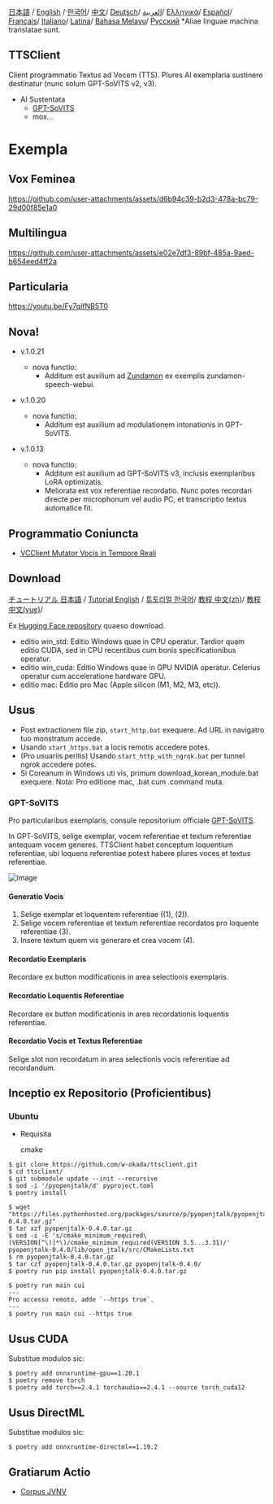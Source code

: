 [日本語](/README.md) /
[English](/docs_i18n/README_en.md) /
[한국어](/docs_i18n/README_ko.md)/
[中文](/docs_i18n/README_zh.md)/
[Deutsch](/docs_i18n/README_de.md)/
[العربية](/docs_i18n/README_ar.md)/
[Ελληνικά](/docs_i18n/README_el.md)/
[Español](/docs_i18n/README_es.md)/
[Français](/docs_i18n/README_fr.md)/
[Italiano](/docs_i18n/README_it.md)/
[Latina](/docs_i18n/README_la.md)/
[Bahasa Melayu](/docs_i18n/README_ms.md)/
[Русский](/docs_i18n/README_ru.md) 
  *Aliae linguae machina translatae sunt.

TTSClient
---

Client programmatio Textus ad Vocem (TTS). Plures AI exemplaria sustinere destinatur (nunc solum GPT-SoVITS v2, v3).

- AI Sustentata
  - [GPT-SoVITS](https://github.com/RVC-Boss/GPT-SoVITS)
  - mox...

# Exempla

## Vox Feminea

https://github.com/user-attachments/assets/d6b94c39-b2d3-478a-bc79-29d00f85e1a0

## Multilingua

https://github.com/user-attachments/assets/e02e7df3-89bf-485a-9aed-b654eed4ff2a

## Particularia

https://youtu.be/Fy7qifNB5T0

## Nova!
- v.1.0.21
  - nova functio:
    - Additum est auxilium ad [Zundamon](https://github.com/zunzun999/zundamon-speech-webui) ex exemplis zundamon-speech-webui.

- v.1.0.20
  - nova functio:
    - Additum est auxilium ad modulationem intonationis in GPT-SoVITS.

- v.1.0.13
  - nova functio:
    - Additum est auxilium ad GPT-SoVITS v3, inclusis exemplaribus LoRA optimizatis.
    - Meliorata est vox referentiae recordatio. Nunc potes recordari directe per microphonum vel audio PC, et transcriptio textus automatice fit.

## Programmatio Coniuncta
- [VCClient Mutator Vocis in Tempore Reali](https://github.com/w-okada/voice-changer)

## Download

[チュートリアル 日本語](https://youtu.be/deOsmixKfbw) /
[Tutorial English](https://youtu.be/BhSIvoxSuxQ) /
[튜토리얼 한국어](https://youtu.be/FZINjbzdUgg)/
[教程 中文(zh)](https://youtu.be/IkOMV6rViog)/
[教程 中文(yue)](https://youtu.be/4Ms_9SBIbKk)/

Ex [Hugging Face repository](https://huggingface.co/wok000/ttsclient000/tree/main) quaeso download.

- editio win_std: Editio Windows quae in CPU operatur. Tardior quam editio CUDA, sed in CPU recentibus cum bonis specificationibus operatur.
- editio win_cuda: Editio Windows quae in GPU NVIDIA operatur. Celerius operatur cum acceleratione hardware GPU.
- editio mac: Editio pro Mac (Apple silicon (M1, M2, M3, etc)).

## Usus
- Post extractionem file zip, `start_http.bat` exequere. Ad URL in navigatro tuo monstratum accede.
- Usando `start_https.bat` a locis remotis accedere potes.
- (Pro usuariis peritis) Usando `start_http_with_ngrok.bat` per tunnel ngrok accedere potes.
- Si Coreanum in Windows uti vis, primum download_korean_module.bat exequere.
Nota: Pro editione mac, .bat cum .command muta.

### GPT-SoVITS

Pro particularibus exemplaris, consule repositorium officiale [GPT-SoVITS](https://github.com/RVC-Boss/GPT-SoVITS).

In GPT-SoVITS, selige exemplar, vocem referentiae et textum referentiae antequam vocem generes. TTSClient habet conceptum loquentium referentiae, ubi loquens referentiae potest habere plures voces et textus referentiae.

![image](https://github.com/user-attachments/assets/032a65ed-b9d5-4f8a-8efe-73bd10b66593)

#### Generatio Vocis

1. Selige exemplar et loquentem referentiae ((1), (2)).
2. Selige vocem referentiae et textum referentiae recordatos pro loquente referentiae (3).
3. Insere textum quem vis generare et crea vocem (4).

#### Recordatio Exemplaris

Recordare ex button modificationis in area selectionis exemplaris.

#### Recordatio Loquentis Referentiae

Recordare ex button modificationis in area recordationis loquentis referentiae.

#### Recordatio Vocis et Textus Referentiae

Selige slot non recordatum in area selectionis vocis referentiae ad recordandum.

## Inceptio ex Repositorio (Proficientibus)

### Ubuntu

* Requisita
  
  cmake

```
$ git clone https://github.com/w-okada/ttsclient.git
$ cd ttsclient/
$ git submodule update --init --recursive
$ sed -i '/pyopenjtalk/d' pyproject.toml
$ poetry install

$ wget "https://files.pythonhosted.org/packages/source/p/pyopenjtalk/pyopenjtalk-0.4.0.tar.gz"
$ tar xzf pyopenjtalk-0.4.0.tar.gz
$ sed -i -E 's/cmake_minimum_required\(VERSION[^\)]*\)/cmake_minimum_required(VERSION 3.5...3.31)/' pyopenjtalk-0.4.0/lib/open_jtalk/src/CMakeLists.txt
$ rm pyopenjtalk-0.4.0.tar.gz
$ tar czf pyopenjtalk-0.4.0.tar.gz pyopenjtalk-0.4.0/
$ poetry run pip install pyopenjtalk-0.4.0.tar.gz

$ poetry run main cui
---
Pro accessu remoto, adde `--https true`.
---
$ poetry run main cui --https true
```

## Usus CUDA
Substitue modulos sic:
```
$ poetry add onnxruntime-gpu==1.20.1
$ poetry remove torch
$ poetry add torch==2.4.1 torchaudio==2.4.1 --source torch_cuda12
```

## Usus DirectML
Substitue modulos sic:
```
$ poetry add onnxruntime-directml==1.19.2
```

## Gratiarum Actio
- [Corpus JVNV](https://sites.google.com/site/shinnosuketakamichi/research-topics/jvnv_corpus) 